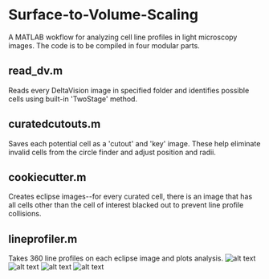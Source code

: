 # Surface-to-Volume-Scaling
A MATLAB wokflow for analyzing cell line profiles in light microscopy images. The code is to be compiled in four modular parts.

## read_dv.m
Reads every DeltaVision image in specified folder and identifies possible cells using built-in 'TwoStage' method. 

## curatedcutouts.m
Saves each potential cell as a 'cutout' and 'key' image. These help eliminate invalid cells from the circle finder and adjust position and radii.

## cookiecutter.m
Creates eclipse images--for every curated cell, there is an image that has all cells other than the cell of interest blacked out to prevent line profile collisions.

## lineprofiler.m
Takes 360 line profiles on each eclipse image and plots analysis.
![alt text](https://i.imgur.com/MTHVZ4R.jpeg)
![alt text](https://imgur.com/a/wA9JRDj)
![alt text](https://imgur.com/a/4uX2Rwq)
![alt text](https://imgur.com/a/kEiSpW2)
